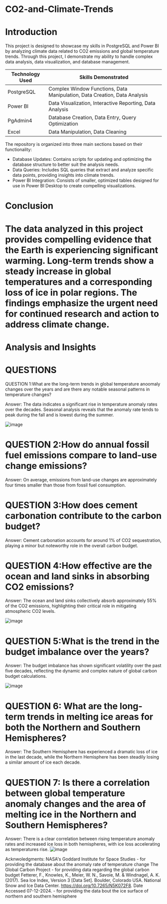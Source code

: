 # CO2-and-Climate-Trends
# Introduction
This project is designed to showcase my skills in PostgreSQL and Power BI by analyzing climate data related to CO2 emissions and global temperature trends. Through this project, I demonstrate my ability to handle complex data analysis, data visualization, and database management.

| Technology Used	| Skills Demonstrated | 
| ---------------- | ------------------ |
| PostgreSQL | 	Complex Window Functions, Data Manipulation, Data Creation, Data Analysis | 
| Power BI | 	Data Visualization, Interactive Reporting, Data Analysis |
| PgAdmin4	| Database Creation, Data Entry, Query Optimization |
| Excel	| Data Manipulation, Data Cleaning |
The repository is organized into three main sections based on their functionality:
 * Database Updates: Contains scripts for updating and optimizing the database structure to better suit the analysis needs.
 * Data Queries: Includes SQL queries that extract and analyze specific data points, providing insights into climate trends.
 * Power BI Integration: Consists of smaller, optimized tables designed for use in Power BI Desktop to create compelling visualizations.

# Conclusion
# The data analyzed in this project provides compelling evidence that the Earth is experiencing significant warming. Long-term trends show a steady increase in global temperatures and a corresponding loss of ice in polar regions. The findings emphasize the urgent need for continued research and action to address climate change.

# Analysis and Insights

# QUESTIONS
QUESTION 1:What are the long-term trends in global temperature anoomaly changes over the years and are there any notable seasonal patterns in temperature changes?

Answer:
The data indicates a significant rise in temperature anomaly rates over the decades. Seasonal analysis reveals that the anomaly rate tends to peak during the fall and is lowest during the summer.

![image](https://github.com/user-attachments/assets/61da5753-f027-4fd2-864b-44708ccc5483)



# QUESTION 2:How do annual fossil fuel emissions compare to land-use change emissions?

Answer:
On average, emissions from land-use changes are approximately four times smaller than those from fossil fuel consumption.

# QUESTION 3:How does cement carbonation contribute to the carbon budget?

Answer:
Cement carbonation accounts for around 1% of CO2 sequestration, playing a minor but noteworthy role in the overall carbon budget.

# QUESTION 4:How effective are the ocean and land sinks in absorbing CO2 emissions?

Answer:
The ocean and land sinks collectively absorb approximately 55% of the CO2 emissions, highlighting their critical role in mitigating atmospheric CO2 levels.

![image](https://github.com/user-attachments/assets/fc1ca7d5-707b-42ee-99c1-6aecfc64ac6c)

# QUESTION 5:What is the trend in the budget imbalance over the years?

Answer:
The budget imbalance has shown significant volatility over the past five decades, reflecting the dynamic and complex nature of global carbon budget calculations.

![image](https://github.com/user-attachments/assets/f44afb5f-3b83-439a-aa16-4d282550af84)


# QUESTION 6: What are the long-term trends in melting ice areas for both the Northern and Southern Hemispheres?

Answer:
The Southern Hemisphere has experienced a dramatic loss of ice in the last decade, while the Northern Hemisphere has been steadily losing a similar amount of ice each decade.

# QUESTION 7: Is there a correlation between global temperature anomaly changes and the area of melting ice in the Northern and Southern Hemispheres?

Answer:
There is a clear correlation between rising temperature anomaly rates and increased ice loss in both hemispheres, with ice loss accelerating as temperatures rise.
![image](https://github.com/user-attachments/assets/e8ab0cc4-265f-429a-8b4b-a20fee0eab74)


Acknwoledgments:
NASA's Goddard Institute for Space Studies - for providing the database about the anomaly rate of temperature change
The Global Carbon Project - for providing data regarding the global carbon budget
Fetterer, F., Knowles, K., Meier, W. N., Savoie, M. & Windnagel, A. K. (2017). Sea Ice Index, Version 3 [Data Set]. Boulder, Colorado USA. National Snow and Ice Data Center. https://doi.org/10.7265/N5K072F8. Date Accessed 07-12-2024. - for providing the data bout the ice surface of northern and southern hemisphere
